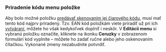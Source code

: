 ### Priradenie kódu menu položke

Aby bolo možné položku [predávať skenovaním jej čiarového kódu](/nač%C3%ADtan%C3%ADm-čiarového-kódu.html), musí mať tento kód najprv priradený. Tzv. EAN kód položkám viete priradiť už pri ich [vytváraní](/vytvorenie-novej-menu-kategórie--položky.html), môžete ho však kedykoľvek doplniť i neskôr. V **Editácii menu** si vybranú položku označíte, kliknete na ikonku **Ceruzky** v zobrazenom formulári kód vyplníte – môžete ho zadať ručne alebo jeho oskenovaním čítačkou. Vykonané zmeny nezabudnite potvrdiť.

